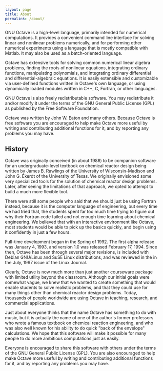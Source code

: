 ```yaml
---
layout: page
title: About
permalink: /about/
---
```


GNU Octave is a high-level language, primarily intended for numerical computations. It provides a convenient command line interface for solving linear and nonlinear problems numerically, and for performing other numerical experiments using a language that is mostly compatible with Matlab. It may also be used as a batch-oriented language.

Octave has extensive tools for solving common numerical linear algebra problems, finding the roots of nonlinear equations, integrating ordinary functions, manipulating polynomials, and integrating ordinary differential and differential-algebraic equations. It is easily extensible and customizable via user-defined functions written in Octave's own language, or using dynamically loaded modules written in C++, C, Fortran, or other languages.

GNU Octave is also freely redistributable software. You may redistribute it and/or modify it under the terms of the GNU General Public License (GPL) as published by the Free Software Foundation.

Octave was written by John W. Eaton and many others. Because Octave is free software you are encouraged to help make Octave more useful by writing and contributing additional functions for it, and by reporting any problems you may have.

## History

Octave was originally conceived (in about 1988) to be companion software for an undergraduate-level textbook on chemical reactor design being written by James B. Rawlings of the University of Wisconsin-Madison and John G. Ekerdt of the University of Texas. We originally envisioned some very specialized tools for the solution of chemical reactor design problems. Later, after seeing the limitations of that approach, we opted to attempt to build a much more flexible tool.

There were still some people who said that we should just be using Fortran instead, because it is the computer language of engineering, but every time we had tried that, the students spent far too much time trying to figure out why their Fortran code failed and not enough time learning about chemical engineering. We believed that with an interactive environment like Octave, most students would be able to pick up the basics quickly, and begin using it confidently in just a few hours.

Full-time development began in the Spring of 1992. The first alpha release was January 4, 1993, and version 1.0 was released February 17, 1994. Since then, Octave has been through several major revisions, is included with Debian GNU/Linux and SuSE Linux distributions, and was reviewed in the in the July, 1997 issue of the Linux Journal.

Clearly, Octave is now much more than just another courseware package with limited utility beyond the classroom. Although our initial goals were somewhat vague, we knew that we wanted to create something that would enable students to solve realistic problems, and that they could use for many things other than chemical reactor design problems. Today, thousands of people worldwide are using Octave in teaching, research, and commercial applications.

Just about everyone thinks that the name Octave has something to do with music, but it is actually the name of one of the author's former professors who wrote a famous textbook on chemical reaction engineering, and who was also well known for his ability to do quick "back of the envelope" calculations. We hope that this software will make it possible for many people to do more ambitious computations just as easily.

Everyone is encouraged to share this software with others under the terms of the GNU General Public License (GPL). You are also encouraged to help make Octave more useful by writing and contributing additional functions for it, and by reporting any problems you may have.
